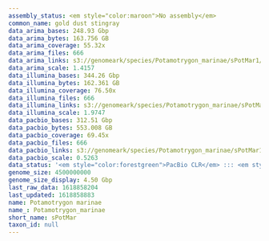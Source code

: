 ```yaml
---
assembly_status: <em style="color:maroon">No assembly</em>
common_name: gold dust stingray
data_arima_bases: 248.93 Gbp
data_arima_bytes: 163.756 GB
data_arima_coverage: 55.32x
data_arima_files: 666
data_arima_links: s3://genomeark/species/Potamotrygon_marinae/sPotMar1/genomic_data/arima/<br>
data_arima_scale: 1.4157
data_illumina_bases: 344.26 Gbp
data_illumina_bytes: 162.361 GB
data_illumina_coverage: 76.50x
data_illumina_files: 666
data_illumina_links: s3://genomeark/species/Potamotrygon_marinae/sPotMar1/genomic_data/illumina/<br>
data_illumina_scale: 1.9747
data_pacbio_bases: 312.51 Gbp
data_pacbio_bytes: 553.008 GB
data_pacbio_coverage: 69.45x
data_pacbio_files: 666
data_pacbio_links: s3://genomeark/species/Potamotrygon_marinae/sPotMar1/genomic_data/pacbio/<br>
data_pacbio_scale: 0.5263
data_status: '<em style="color:forestgreen">PacBio CLR</em> ::: <em style="color:forestgreen">Arima</em> ::: <em style="color:forestgreen">Illumina</em>'
genome_size: 4500000000
genome_size_display: 4.50 Gbp
last_raw_data: 1618858204
last_updated: 1618858883
name: Potamotrygon marinae
name_: Potamotrygon_marinae
short_name: sPotMar
taxon_id: null
---
```

